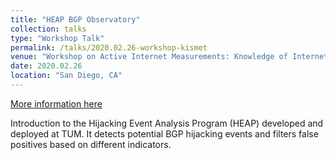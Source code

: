 ```yaml
---
title: "HEAP BGP Observatory"
collection: talks
type: "Workshop Talk"
permalink: /talks/2020.02.26-workshop-kismet
venue: "Workshop on Active Internet Measurements: Knowledge of Internet Structure: Measurement, Epistemology, and Technology (AIMS-KISMET)"
date: 2020.02.26
location: "San Diego, CA"
---
```


[More information here](https://www.caida.org/workshops/kismet/2002/)

Introduction to the Hijacking Event Analysis Program (HEAP) developed and deployed at TUM. It detects potential BGP hijacking events and filters false positives based on different indicators.    
